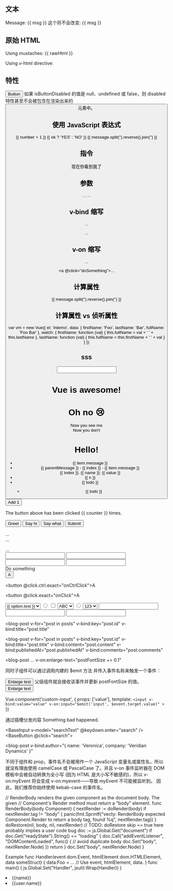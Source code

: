 ## 文本
<span>Message: {{ msg }}</span>
<span v-once>这个将不会改变: {{ msg }}</span>

## 原始 HTML
<p>Using mustaches: {{ rawHtml }}</p>
<p>Using v-html directive: <span v-html="rawHtml"></span></p>

## 特性
<div v-bind:id="dynamicId"></div>
<button v-bind:disabled="isButtonDisabled">Button</button>
如果 isButtonDisabled 的值是 null、undefined 或 false，则 disabled 特性甚至不会被包含在渲染出来的 <button> 元素中。

## 使用 JavaScript 表达式
{{ number + 1 }}
{{ ok ? 'YES' : 'NO' }}
{{ message.split('').reverse().join('') }}
<div v-bind:id="'list-' + id"></div>

## 指令
<p v-if="seen">现在你看到我了</p>

## 参数
<a v-bind:href="url">...</a>
<a v-on:click="doSomething">...</a>

## v-bind 缩写
<!-- 完整语法 -->
<a v-bind:href="url">...</a>

<!-- 缩写 -->
<a :href="url">...</a>

## v-on 缩写
<!-- 完整语法 -->
<a v-on:click="doSomething">...</a>

<!-- 缩写 -->
<a @click="doSomething">...</a>

## 计算属性
<div id="example">
  {{ message.split('').reverse().join('') }}
</div>

## 计算属性 vs 侦听属性
var vm = new Vue({
  el: '#demo',
  data: {
    firstName: 'Foo',
    lastName: 'Bar',
    fullName: 'Foo Bar'
  },
  watch: {
    firstName: function (val) {
      this.fullName = val + ' ' + this.lastName
    },
    lastName: function (val) {
      this.fullName = this.firstName + ' ' + val
    }
  }
})

##  sss
<input v-model="question">
<div v-bind:class="[{ active: isActive }, errorClass]"></div>
<div v-bind:class="[isActive ? activeClass : '', errorClass]"></div>
<div v-bind:class="[activeClass, errorClass]"></div>
<div v-bind:class="{ active: isActive }"></div>
<div v-bind:class="classObject"></div>
<div v-bind:style="[baseStyles, overridingStyles]"></div>
<div :style="{ display: ['-webkit-box', '-ms-flexbox', 'flex'] }"></div>
<div v-bind:style="{ color: activeColor, fontSize: fontSize + 'px' }"></div>
<h1 v-if="awesome">Vue is awesome!</h1>
<h1 v-else>Oh no 😢</h1>

<template v-if="ok">
  <h1>Title</h1>
  <p>Paragraph 1</p>
  <p>Paragraph 2</p>
</template>

<div v-if="Math.random() > 0.5">
  Now you see me
</div>
<div v-else>
  Now you don't
</div>

<h1 v-show="ok">Hello!</h1>

<ul id="example-1">
  <li v-for="item in items">
    {{ item.message }}
  </li>
  <li v-for="(item, index) in items">
      {{ parentMessage }} - {{ index }} - {{ item.message }}
  </li>
  <div v-for="(value, name, index) in object">
    {{ index }}. {{ name }}: {{ value }}
  </div>
  <div v-for="item in items" v-bind:key="item.id">
    <!-- 内容 -->
  </div>
  <li v-for="n in evenNumbers">{{ n }}</li>
  <li v-for="todo in todos" v-if="!todo.isComplete">
    {{ todo }}
  </li>
  <ul v-if="todos.length">
    <li v-for="todo in todos">
      {{ todo }}
    </li>
  </ul>
  <my-component v-for="item in items" :key="item.id"></my-component>
  <my-component
    v-for="(item, index) in items"
    v-bind:item="item"
    v-bind:index="index"
    v-bind:key="item.id"
  ></my-component>
</ul>


<div id="example-1">
  <button v-on:click="counter += 1">Add 1</button>
  <p>The button above has been clicked {{ counter }} times.</p>
</div>
<button v-on:click="greet">Greet</button>
<button v-on:click="say('hi')">Say hi</button>
<button v-on:click="say('what')">Say what</button>
<button v-on:click="warn('Form cannot be submitted yet.', $event)">
  Submit
</button>

<!-- 阻止单击事件继续传播 -->
<a v-on:click.stop="doThis"></a>

<!-- 提交事件不再重载页面 -->
<form v-on:submit.prevent="onSubmit"></form>

<!-- 修饰符可以串联 -->
<a v-on:click.stop.prevent="doThat"></a>

<!-- 只有修饰符 -->
<form v-on:submit.prevent></form>

<!-- 添加事件监听器时使用事件捕获模式 -->
<!-- 即内部元素触发的事件先在此处理，然后才交由内部元素进行处理 -->
<div v-on:click.capture="doThis">...</div>

<!-- 只当在 event.target 是当前元素自身时触发处理函数 -->
<!-- 即事件不是从内部元素触发的 -->
<div v-on:click.self="doThat">...</div>

<!-- 点击事件将只会触发一次 -->
<a v-on:click.once="doThis"></a>

<!-- 滚动事件的默认行为 (即滚动行为) 将会立即触发 -->
<!-- 而不会等待 `onScroll` 完成  -->
<!-- 这其中包含 `event.preventDefault()` 的情况 -->
<div v-on:scroll.passive="onScroll">...</div>


<!-- 只有在 `key` 是 `Enter` 时调用 `vm.submit()` -->
<input v-on:keyup.enter="submit">
<input v-on:keyup.page-down="onPageDown">

<input v-on:keyup.13="submit">
<input @keyup.alt.67="clear">
<div @click.ctrl="doSomething">Do something</div>
<!-- 即使 Alt 或 Shift 被一同按下时也会触发 -->
<button @click.ctrl="onClick">A</button>

<!-- 有且只有 Ctrl 被按下的时候才触发 -->
<button @click.ctrl.exact="onCtrlClick">A</button>

<!-- 没有任何系统修饰符被按下的时候才触发 -->
<button @click.exact="onClick">A</button>


<select v-model="selected">
  <option v-for="option in options" v-bind:value="option.value">
    {{ option.text }}
  </option>
</select>


<!-- 当选中时，`picked` 为字符串 "a" -->
<input type="radio" v-model="picked" value="a">

<!-- `toggle` 为 true 或 false -->
<input type="checkbox" v-model="toggle">

<!-- 当选中第一个选项时，`selected` 为字符串 "abc" -->
<select v-model="selected">
  <option value="abc">ABC</option>
</select>

<input type="radio" v-model="pick" v-bind:value="a">
<select v-model="selected">
    <!-- 内联对象字面量 -->
  <option v-bind:value="{ number: 123 }">123</option>
</select>


<!-- 在“change”时而非“input”时更新 -->
<input v-model.lazy="msg" >
<input v-model.number="age" type="number">
<input v-model.trim="msg">


<blog-post
  v-for="post in posts"
  v-bind:key="post.id"
  v-bind:title="post.title"
></blog-post>


<blog-post
  v-for="post in posts"
  v-bind:key="post.id"
  v-bind:title="post.title"
  v-bind:content="post.content"
  v-bind:publishedAt="post.publishedAt"
  v-bind:comments="post.comments"
></blog-post>


<div id="blog-posts-events-demo">
  <div :style="{ fontSize: postFontSize + 'em' }">
    <blog-post
      v-for="post in posts"
      v-bind:key="post.id"
      v-bind:post="post"
    ></blog-post>
  </div>
</div>

<blog-post
  ...
  v-on:enlarge-text="postFontSize += 0.1"
></blog-post>


同时子组件可以通过调用内建的 $emit 方法 并传入事件名称来触发一个事件：

<button v-on:click="$emit('enlarge-text')">
  Enlarge text
</button>
父级组件就会接收该事件并更新 postFontSize 的值。

<button v-on:click="$emit('enlarge-text', 0.1)">
  Enlarge text
</button>

Vue.component('custom-input', {
  props: ['value'],
  template: `
    <input
      v-bind:value="value"
      v-on:input="$emit('input', $event.target.value)"
    >
  `
})
<custom-input v-model="searchText"></custom-input>


通过插槽分发内容
<alert-box>
  Something bad happened.
</alert-box>

<!-- 组件会在 `currentTabComponent` 改变时改变 -->
<component v-bind:is="currentTabComponent"></component>


<BaseInput
  v-model="searchText"
  @keydown.enter="search"
/>
<BaseButton @click="search">
  <BaseIcon name="search"/>
</BaseButton>


<!-- 即便 `42` 是静态的，我们仍然需要 `v-bind` 来告诉 Vue -->
<!-- 这是一个 JavaScript 表达式而不是一个字符串。-->
<blog-post v-bind:likes="42"></blog-post>

<!-- 用一个变量进行动态赋值。-->
<blog-post v-bind:likes="post.likes"></blog-post>


<!-- 包含该 prop 没有值的情况在内，都意味着 `true`。-->
<blog-post is-published></blog-post>

<!-- 即便 `false` 是静态的，我们仍然需要 `v-bind` 来告诉 Vue -->
<!-- 这是一个 JavaScript 表达式而不是一个字符串。-->
<blog-post v-bind:is-published="false"></blog-post>

<!-- 用一个变量进行动态赋值。-->
<blog-post v-bind:is-published="post.isPublished"></blog-post>


<!-- 即便数组是静态的，我们仍然需要 `v-bind` 来告诉 Vue -->
<!-- 这是一个 JavaScript 表达式而不是一个字符串。-->
<blog-post v-bind:comment-ids="[234, 266, 273]"></blog-post>

<!-- 用一个变量进行动态赋值。-->
<blog-post v-bind:comment-ids="post.commentIds"></blog-post>

<!-- 即便对象是静态的，我们仍然需要 `v-bind` 来告诉 Vue -->
<!-- 这是一个 JavaScript 表达式而不是一个字符串。-->
<blog-post
  v-bind:author="{
    name: 'Veronica',
    company: 'Veridian Dynamics'
  }"
></blog-post>

<!-- 用一个变量进行动态赋值。-->
<blog-post v-bind:author="post.author"></blog-post>
不同于组件和 prop，事件名不会被用作一个 JavaScript 变量名或属性名，所以就没有理由使用 camelCase 或 PascalCase 了。并且 v-on 事件监听器在 DOM 模板中会被自动转换为全小写 (因为 HTML 是大小写不敏感的)，所以 v-on:myEvent 将会变成 v-on:myevent——导致 myEvent 不可能被监听到。
因此，我们推荐你始终使用 kebab-case 的事件名。

// RenderBody renders the given component as the document body. The given
// Component's Render method must return a "body" element.
func RenderBody(body Component) {
	nextRender := doRender(body)
	if nextRender.tag != "body" {
		panic(fmt.Sprintf("vecty: RenderBody expected Component.Render to return a body tag, found %q", nextRender.tag))
	}
	doRestore(nil, body, nil, nextRender)
	// TODO: doRestore skip == true here probably implies a user code bug
	doc := js.Global.Get("document")
	if doc.Get("readyState").String() == "loading" {
		doc.Call("addEventListener", "DOMContentLoaded", func() { // avoid duplicate body
			doc.Set("body", nextRender.Node)
		})
		return
	}
	doc.Set("body", nextRender.Node)
} 

<span onclick="Handler(event, this, {{.SomeStruct | json}});">Example</span>
func Handler(event dom.Event, htmlElement dom.HTMLElement, data someStruct) {
	data.Foo = ... // Use event, htmlElement, data.
}
func main() {
	js.Global.Set("Handler", jsutil.Wrap(Handler))
}

<li v-for="user in users | filterBy searchText in 'name'">{{name}}</li>
<li v-for="user in users | orderBy field reverse">{{user.name}}</li>


